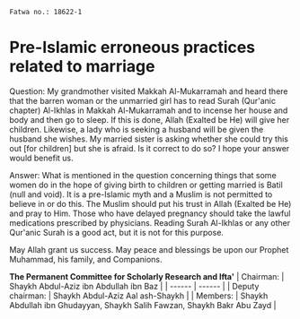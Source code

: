 
```
Fatwa no.: 18622-1
```

# Pre-Islamic erroneous practices related to marriage

Question: 
My grandmother visited Makkah Al-Mukarramah and heard there that the barren woman or the unmarried girl has to read Surah (Qur'anic chapter) Al-Ikhlas in Makkah Al-Mukarramah and to incense her house and body and then go to sleep. If this is done, Allah (Exalted be He) will give her children. Likewise, a lady who is seeking a husband will be given the husband she wishes. My married sister is asking whether she could try this out [for children] but she is afraid. Is it correct to do so? I hope your answer would benefit us.  

Answer: 
What is mentioned in the question concerning things that some women do in the hope of giving birth to children or getting married is Batil (null and void). It is a pre-Islamic myth and a Muslim is not permitted to believe in or do this. The Muslim should put his trust in Allah (Exalted be He) and pray to Him. Those who have delayed pregnancy should take the lawful medications prescribed by physicians. Reading Surah Al-Ikhlas or any other Qur'anic Surah is a good act, but it is not for this purpose. 

May Allah grant us success. May peace and blessings be upon our Prophet Muhammad, his family, and Companions. 

**The Permanent Committee for Scholarly Research and Ifta'** 
| Chairman: | Shaykh Abdul-Aziz ibn Abdullah ibn Baz |
| ------ | ------ |
| Deputy chairman: | Shaykh Abdul-Aziz Aal ash-Shaykh |
| Members: | Shaykh Abdullah ibn Ghudayyan, Shaykh Salih Fawzan, Shaykh Bakr Abu Zayd |

[Source]: <https://www.alifta.gov.sa/En/IftaContents/PermanentCommitee/Pages/FatawaDetails.aspx?cultStr=en&View=Page&PageID=7225&PageNo=1&BookID=7>
[Alifta official website]: <https://www.alifta.gov.sa>

[Instagram]: <https://instagram.com/Alsalafiyyah>
[Email]: <alsalafiyyah@icloud.com>

